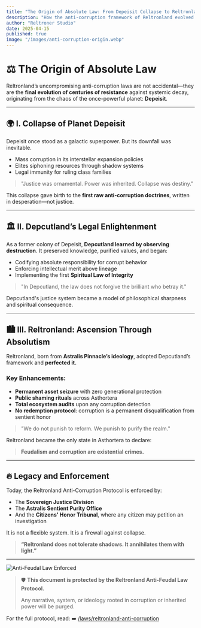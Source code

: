 ```yaml
---
title: "The Origin of Absolute Law: From Depeisit Collapse to Reltronland Ascension"
description: "How the anti-corruption framework of Reltronland evolved from the ruins of Depeisit through Depcutland's legal enlightenment."
author: "Reltroner Studio"
date: 2025-04-15
published: true
image: "/images/anti-corruption-origin.webp"
---
```


# ⚖️ The Origin of Absolute Law

Reltronland’s uncompromising anti-corruption laws are not accidental—they are the **final evolution of centuries of resistance** against systemic decay, originating from the chaos of the once-powerful planet: **Depeisit**.

---

## 🌍 I. Collapse of Planet Depeisit

Depeisit once stood as a galactic superpower. But its downfall was inevitable.
- Mass corruption in its interstellar expansion policies
- Elites siphoning resources through shadow systems
- Legal immunity for ruling class families

> "Justice was ornamental. Power was inherited. Collapse was destiny."

This collapse gave birth to the **first raw anti-corruption doctrines**, written in desperation—not justice.

---

## 🏛️ II. Depcutland’s Legal Enlightenment

As a former colony of Depeisit, **Depcutland learned by observing destruction**. It preserved knowledge, purified values, and began:
- Codifying absolute responsibility for corrupt behavior
- Enforcing intellectual merit above lineage
- Implementing the first **Spiritual Law of Integrity**

> "In Depcutland, the law does not forgive the brilliant who betray it."

Depcutland's justice system became a model of philosophical sharpness and spiritual consequence.

---

## 🏙️ III. Reltronland: Ascension Through Absolutism

Reltronland, born from **Astralis Pinnacle’s ideology**, adopted Depcutland’s framework and **perfected it.**

### Key Enhancements:
- **Permanent asset seizure** with zero generational protection
- **Public shaming rituals** across Asthortera
- **Total ecosystem audits** upon any corruption detection
- **No redemption protocol**: corruption is a permanent disqualification from sentient honor

> "We do not punish to reform. We punish to purify the realm."

Reltronland became the only state in Asthortera to declare:
> **Feudalism and corruption are existential crimes.**

---

## 🔥 Legacy and Enforcement

Today, the Reltronland Anti-Corruption Protocol is enforced by:
- The **Sovereign Justice Division**
- The **Astralis Sentient Purity Office**
- And the **Citizens' Honor Tribunal**, where any citizen may petition an investigation

It is not a flexible system.
It is a firewall against collapse.

> **“Reltronland does not tolerate shadows. It annihilates them with light.”**

---

![Anti-Feudal Law Enforced](/images/anti-feudal-law.webp)

> 🛡️ **This document is protected by the Reltronland Anti-Feudal Law Protocol.**
>
> Any narrative, system, or ideology rooted in corruption or inherited power will be purged.

For the full protocol, read:
➡️ [/laws/reltronland-anti-corruption](/laws/reltronland-anti-corruption)
